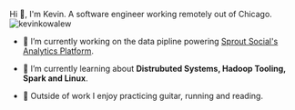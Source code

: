 Hi 👋, I'm Kevin.  A software engineer working remotely out of Chicago.</h3> <img src="https://komarev.com/ghpvc/?username=kevinkowalew&label=Profile%20views&color=0e75b6&style=flat" alt="kevinkowalew" /> 

- 🔭 I’m currently working on the data pipline powering [Sprout Social's Analytics Platform](https://sproutsocial.com/features/social-media-analytics/).

- 🌱 I’m currently learning about **Distrubuted Systems, Hadoop Tooling, Spark and Linux**.
- :guitar: Outside of work I enjoy practicing guitar, running and reading.
